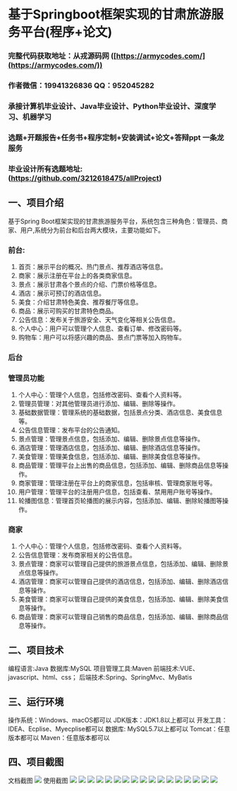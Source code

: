 基于Springboot框架实现的甘肃旅游服务平台(程序+论文)
=
###  完整代码获取地址：从戎源码网 ([https://armycodes.com/](https://armycodes.com/))
###  作者微信：19941326836  QQ：952045282 
###  承接计算机毕业设计、Java毕业设计、Python毕业设计、深度学习、机器学习
###  选题+开题报告+任务书+程序定制+安装调试+论文+答辩ppt 一条龙服务
###  毕业设计所有选题地址:(https://github.com/3212618475/allProject)


一、项目介绍
---
基于Spring Boot框架实现的甘肃旅游服务平台，系统包含三种角色：管理员、商家、用户,系统分为前台和后台两大模块，主要功能如下。

### 前台:
1. 首页：展示平台的概况、热门景点、推荐酒店等信息。
2. 商家：展示注册在平台上的各类商家信息。
3. 景点：展示甘肃各个景点的介绍、门票价格等信息。
4. 酒店：展示可预订的酒店信息。
5. 美食：介绍甘肃特色美食、推荐餐厅等信息。
6. 商品：展示可购买的甘肃特色商品。
7. 公告信息：发布关于旅游安全、天气变化等相关公告信息。
8. 个人中心：用户可以管理个人信息、查看订单、修改密码等。
9. 购物车：用户可以将感兴趣的商品、景点门票等加入购物车。

### 后台
### 管理员功能
1. 个人中心：管理个人信息，包括修改密码、查看个人资料等。
2. 管理员管理：对其他管理员进行添加、编辑、删除等操作。
3. 基础数据管理：管理系统的基础数据，包括景点分类、酒店信息、美食信息等。
4. 公告信息管理：发布平台的公告通知。
5. 景点管理：管理景点信息，包括添加、编辑、删除景点信息等操作。
6. 酒店管理：管理酒店信息，包括添加、编辑、删除酒店信息等操作。
7. 美食管理：管理美食信息，包括添加、编辑、删除美食信息等操作。
8. 商品管理：管理平台上出售的商品信息，包括添加、编辑、删除商品信息等操作。
9. 商家管理：管理注册在平台上的商家信息，包括审核、管理商家账号等。
10. 用户管理：管理平台的注册用户信息，包括查看、禁用用户账号等操作。
11. 轮播图信息：管理首页轮播图的展示内容，包括添加、编辑、删除轮播图等操作。
### 商家
1. 个人中心：管理个人信息，包括修改密码、查看个人资料等。
2. 公告信息管理：发布商家相关的公告信息。
3. 景点管理：商家可以管理自己提供的旅游景点信息，包括添加、编辑、删除景点信息等操作。
4. 酒店管理：商家可以管理自己提供的酒店信息，包括添加、编辑、删除酒店信息等操作。
5. 美食管理：商家可以管理自己提供的美食信息，包括添加、编辑、删除美食信息等操作。
6. 商品管理：商家可以管理自己销售的商品信息，包括添加、编辑、删除商品信息等操作。

二、项目技术
---
编程语言:Java 
数据库:MySQL
项目管理工具:Maven 
前端技术:VUE、javascript、html、css； 
后端技术:Spring、SpringMvc、MyBatis

三、运行环境
---
操作系统：Windows、macOS都可以
JDK版本：JDK1.8以上都可以
开发工具：IDEA、Ecplise、Myecplise都可以
数据库: MySQL5.7以上都可以
Tomcat：任意版本都可以
Maven：任意版本都可以

四、项目截图
---
文档截图
![](limage/1.png)
使用截图
![](image/1.png)
![](image/2.png)
![](image/3.png)
![](image/4.png)
![](image/5.png)
![](image/6.png)
![](image/7.png)
![](image/8.png)
![](image/9.png)
![](image/10.png)
![](image/11.png)
![](image/12.png)
![](image/13.png)
![](image/14.png)
![](image/15.png)
![](image/16.png)
![](image/17.png)

